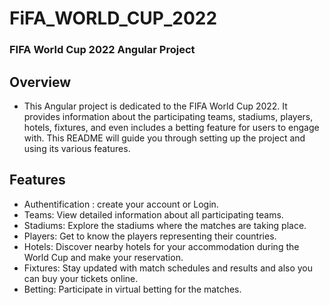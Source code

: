 # FiFA_WORLD_CUP_2022

### FIFA World Cup 2022 Angular Project

## Overview
- This Angular project is dedicated to the FIFA World Cup 2022. It provides information about the participating teams, stadiums, players, hotels, fixtures, and even includes a betting feature for users to engage with. This README will guide you through setting up the project and using its various features.

## Features
- Authentification : create your account or Login.
- Teams: View detailed information about all participating teams.
- Stadiums: Explore the stadiums where the matches are taking place.
- Players: Get to know the players representing their countries.
- Hotels: Discover nearby hotels for your accommodation during the World Cup and make your reservation.
- Fixtures: Stay updated with match schedules and results and also you can buy your tickets online.
- Betting: Participate in virtual betting for the matches.
